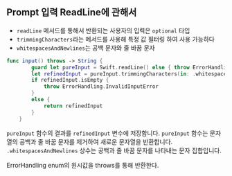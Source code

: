## Prompt 입력 ReadLine에 관해서

- `readLine` 메서드를 통해서 반환되는 사용자의 입력은 `optional` 타입
- `trimmingCharacters`라는 메서드를 사용해 특정 값 필터링 하여 사용 가능하다
- `whitespacesAndNewlines`는 공백 문자와 줄 바꿈 문자

```swift
func input() throws -> String {
        guard let pureInput = Swift.readLine() else { throw ErrorHandling.InvalidInputError }
        let refinedInput = pureInput.trimmingCharacters(in: .whitespacesAndNewlines)
        if refinedInput.isEmpty {
            throw ErrorHandling.InvalidInputError
        }
        else {
            return refinedInput
        }
    }
```

`pureInput` 함수의 결과를 `refinedInput` 변수에 저장합니다. `pureInput` 함수는 문자열의 공백과 줄 바꿈 문자를 제거하여 새로운 문자열을 반환합니다. `.whitespacesAndNewlines` 상수는 공백과 줄 바꿈 문자를 나타내는 문자 집합입니다.

ErrorHandling enum의 원시값을 throws를 통해 반환한다.
